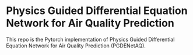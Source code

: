 # Physics Guided Differential Equation Network for Air Quality Prediction
This repo is the Pytorch implementation of Physics Guided Differential Equation Network for Air Quality Prediction (PGDENetAQ).
